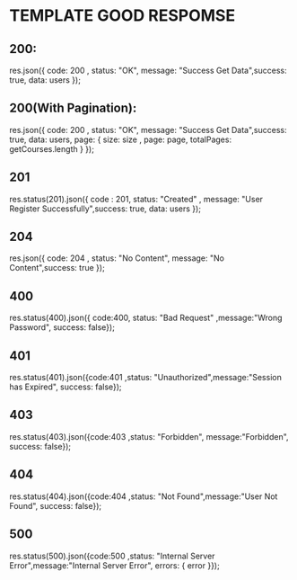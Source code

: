 # TEMPLATE GOOD RESPOMSE

## 200:

res.json({ code: 200 , status: "OK", message: "Success Get Data",success: true, data: users });

## 200(With Pagination):

res.json({ code: 200 , status: "OK", message: "Success Get Data",success: true, data: users, page: { size: size , page: page, totalPages: getCourses.length } });

## 201

res.status(201).json({ code : 201, status: "Created" , message: "User Register Successfully",success: true, data: users });

## 204

res.json({ code: 204 , status: "No Content", message: "No Content",success: true });

## 400

res.status(400).json({ code:400, status: "Bad Request" ,message:"Wrong Password", success: false});

## 401

res.status(401).json({code:401 ,status: "Unauthorized",message:"Session has Expired", success: false});

## 403

res.status(403).json({code:403 ,status: "Forbidden", message:"Forbidden", success: false});

## 404

res.status(404).json({code:404 ,status: "Not Found",message:"User Not Found", success: false});

## 500

res.status(500).json({code:500 ,status: "Internal Server Error",message:"Internal Server Error", errors: { error }});
